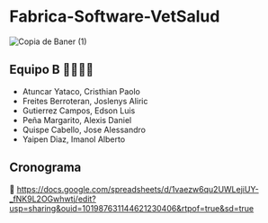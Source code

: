 # Fabrica-Software-VetSalud
![Copia de Baner (1)](https://github.com/IEEE-CS-UNMSM/Fabrica-Software-VetSalud/assets/105573438/3f285ef3-c544-46f3-9410-3425551eb48d)


## Equipo B 👩‍💻👩‍💻
- Atuncar Yataco, Cristhian Paolo
- Freites Berroteran, Joslenys Aliric
- Gutierrez Campos, Edson Luis
- Peña Margarito, Alexis Daniel
- Quispe Cabello, Jose Alessandro
- Yaipen Diaz, Imanol Alberto

## Cronograma 
🔗 https://docs.google.com/spreadsheets/d/1vaezw6qu2UWLejiUY-_fNK9L2OGwhwtj/edit?usp=sharing&ouid=101987631144621230406&rtpof=true&sd=true
